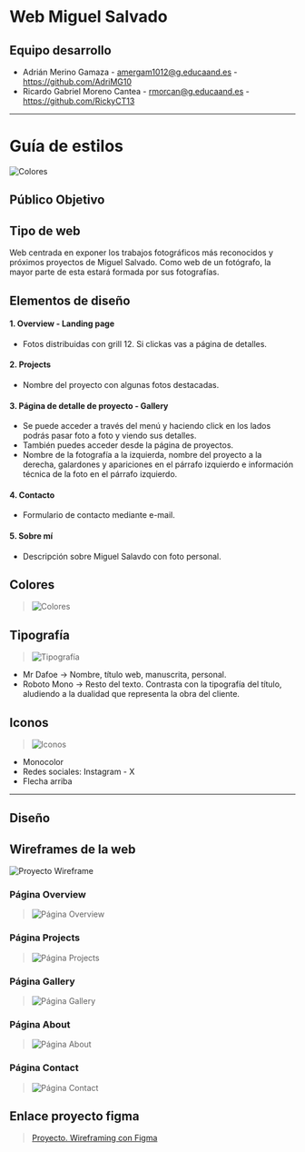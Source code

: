 # Web Miguel Salvado

## Equipo desarrollo
- Adrián Merino Gamaza - amergam1012@g.educaand.es - https://github.com/AdriMG10
- Ricardo Gabriel Moreno Cantea - rmorcan@g.educaand.es - https://github.com/RickyCT13

---

# Guía de estilos
![Colores](guiaEstilos/guiaEstilos.png)

## Público Objetivo

## Tipo de web
Web centrada en exponer los trabajos fotográficos más reconocidos y próximos proyectos de Miguel Salvado. Como web de un fotógrafo, la mayor parte de esta estará formada por sus fotografías. 

## Elementos de diseño
#### 1. Overview - Landing page
- Fotos distribuidas con grill 12. Si clickas vas a página de detalles.

#### 2. Projects
- Nombre del proyecto con algunas fotos destacadas.

#### 3. Página de detalle de proyecto - Gallery
- Se puede acceder a través del menú y haciendo click en los lados podrás
pasar foto a foto y viendo sus detalles.
- También puedes acceder desde la página de proyectos.
- Nombre de la fotografía a la izquierda, nombre del proyecto a la derecha,
galardones y apariciones en el párrafo izquierdo e información técnica de la
foto en el párrafo izquierdo.

#### 4. Contacto
- Formulario de contacto mediante e-mail.

#### 5. Sobre mí
- Descripción sobre Miguel Salavdo con foto personal.

## Colores
>![Colores](guiaEstilos/colores.png)

## Tipografía
>![Tipografía](guiaEstilos/tipografia.png)
- Mr Dafoe → Nombre, título web, manuscrita, personal.
- Roboto Mono → Resto del texto. Contrasta con la tipografía del título,
aludiendo a la dualidad que representa la obra del cliente.

## Iconos
>![Iconos](guiaEstilos/iconos.png)
- Monocolor
- Redes sociales: Instagram - X
- Flecha arriba

---

## Diseño

## Wireframes de la web
![Proyecto Wireframe](wireframes/proyectoWireframing.png)

### Página Overview
>![Página Overview](wireframes/overview.png)

### Página Projects
>![Página Projects](wireframes/projects.png)

### Página Gallery
>![Página Gallery](wireframes/gallery.png)

### Página About
>![Página About](wireframes/about.png)

### Página Contact
>![Página Contact](wireframes/contact.png)


## Enlace proyecto figma 
>[Proyecto. Wireframing con Figma](https://www.figma.com/file/3VhYUD0gRrPuNtlOq9kxoa/Proyecto-UT2.-Wireframing-con-Figma?type=design&t=ptQFpWPhTgs9VpSc-6)